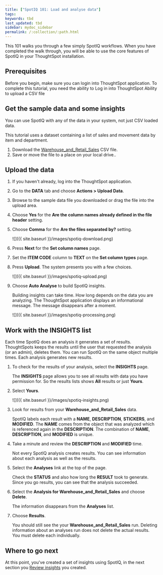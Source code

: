 ```yaml
---
title: ["SpotIQ 101: Load and analyse data"]
tags:
keywords: tbd
last_updated: tbd
sidebar: mydoc_sidebar
permalink: /:collection/:path.html
---
```

This 101 walks you through a few simply SpotIQ workflows. When you have
completed the walk through, you will be able to use the core features of SpotIQ
in your ThoughtSpot installation.

## Prerequisites

Before you begin, make sure you can login into ThoughtSpot application. To
complete this tutorial, you need the ability to Log in into ThoughtSpot Ability
to upload a CSV file

## Get the sample data and some insights

You can use SpotIQ with any of the data in your system, not just CSV loaded data.

This tutorial uses a dataset containing a list of sales and movement data by
item and department.

1. Download the [Warehouse_and_Retail_Sales](/resources/Warehouse_and_Retail_Sales.csv) CSV file.
2. Save or move the file to a place on your local drive..

## Upload the data

1. If you haven't already, log into the ThoughtSpot application.
2. Go to the **DATA** tab and choose **Actions > Upload Data**.
3. Browse to the sample data file you downloaded or drag the file into the upload area.
4. Choose **Yes** for the **Are the column names already defined in the file header** setting.
5. Choose **Comma** for the **Are the files separated by?** setting.

   ![]({{ site.baseurl }}/images/spotiq-download.png)

6. Press **Next** for the **Set column names** page.
7. Set the **ITEM CODE** column to **TEXT** on the **Set column types** page.
8. Press **Upload**.
   The system presents you with a few choices.

    ![]({{ site.baseurl }}/images/spotiq-upload.png)

9. Choose **Auto Analyse** to build SpotIQ insights.

    Building insights can take time. How long depends on the data you are
    analyzing. The ThoughtSpot application displays an informational message.
    The message disappears after a moment.

    ![]({{ site.baseurl }}/images/spotiq-processing.png)


## Work with the INSIGHTS list

Each time SpotIQ does an analysis it generates a set of results. ThoughtSpots
keeps the results until the user that requested the analysis (or an admin),
deletes them. You can run SpotIQ on the same object multiple times. Each
analysis generates new results.

1. To check for the results of your analysis, select the **INSIGHTS** page.

   The **INSIGHTS** page allows you to see all results with data you have
   permission for. So the results lists shows **All** results or just **Yours**.

2. Select **Yours**.

   ![]({{ site.baseurl }}/images/spotiq-insights.png)

3. Look for results from your **Warehouse_and_Retail_Sales** data.

    SpotIQ labels each result with a **NAME**, **DESCRIPTION**, **STICKERS**,
    and **MODIFIED**. The **NAME** comes from the object that was analyzed which
    is referenced again in the **DESCRIPTION**. The combination of **NAME**,
    **DESCRIPTION**, and **MODIFIED** is unique.

4. Take a minute and review the **DESCRIPTION** and **MODIFIED** time.

   Not every SpotIQ analysis creates results. You can see information about each
   analysis as well as the results.

4. Select the **Analyses** link at the top of the page.

   Check the **STATUS** and also how long the **RESULT** took to generate. Since
   you go results, you can see that the analysis succeeded.

5. Select the **Analysis for Warehouse_and_Retail_Sales** and choose **Delete**.

   The information disappears from the **Analyses** list.

6. Choose **Results**.

   You should still see the your **Warehouse_and_Retail_Sales** run. Deleting
   information about an analyses run does not delete the actual results. You
   must delete each individually.

## Where to go next

At this point, you've created a set of insights using SpotIQ, in the next section you
[Review insights](/spotiq/work-with-insights.html) you created.
